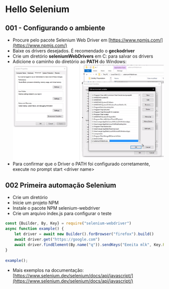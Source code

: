 # Hello Selenium

## 001 - Configurando o ambiente

- Procure pelo pacote Selenium Web Driver em [https://www.npmjs.com/](https://www.npmjs.com/)
- Baixe os drivers desejados. É recomendado o **geckodriver**
- Crie um diretório **seleniumWebDrivers** em C: para salvar os drivers
- Adicione o caminho do diretório ao **PATH** do Windows:![Path do Windows](/src/001.png?raw=true)
- Para confirmar que o Driver o PATH foi configurado corretamente, execute no prompt start \<driver name\>

## 002 Primeira automação Selenium

- Crie um diretório
- Inicie um projeto NPM
- Instale o pacote NPM selenium-webdriver
- Crie um arquivo index.js para configurar o teste
  
```javascript
const {Builder, By, Key} = require("selenium-webdriver")
async function example() {
    let driver = await new Builder().forBrowser("firefox").build()
    await driver.get("https://google.com")
    await driver.findElement(By.name("q")).sendKeys("Eeeita mlk", Key.RETURN);
}

example();
```
- Mais exemplos na documentação: [https://www.selenium.dev/selenium/docs/api/javascript/](https://www.selenium.dev/selenium/docs/api/javascript/)
